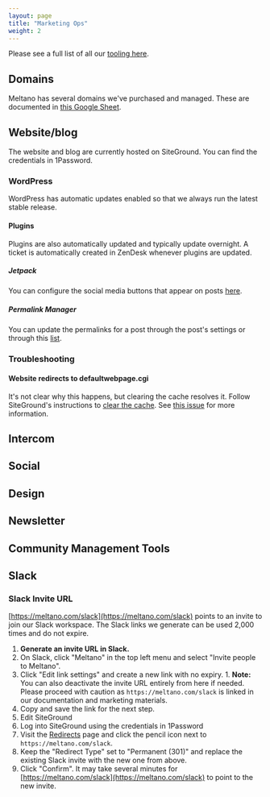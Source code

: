 ```yaml
---
layout: page
title: "Marketing Ops"
weight: 2
---
```


Please see a full list of all our [tooling here](/company/tech-stack/).

## Domains

Meltano has several domains we've purchased and managed. These are documented in [this Google Sheet](https://docs.google.com/spreadsheets/d/15f_p0jU1ZaIMPE8_3OTBjM5Uf5_RjtG8EIRUygFVBTM/edit#gid=0).

## Website/blog

The website and blog are currently hosted on SiteGround. You can find the credentials in 1Password.

### WordPress

WordPress has automatic updates enabled so that we always run the latest stable release.

#### Plugins

Plugins are also automatically updated and typically update overnight. A ticket is automatically created in ZenDesk whenever plugins are updated.

##### Jetpack

You can configure the social media buttons that appear on posts [here](https://meltano.com/wp-admin/options-general.php?page=sharing).

##### Permalink Manager

You can update the permalinks for a post through the post's settings or through this [list](https://meltano.com/wp-admin/tools.php?page=permalink-manager).

### Troubleshooting

#### Website redirects to defaultwebpage.cgi

It's not clear why this happens, but clearing the cache resolves it. Follow SiteGround's instructions to [clear the cache](https://www.siteground.com/kb/clear-site-cache/). See [this issue](https://gitlab.com/meltano/meltano/-/issues/2886) for more information.

## Intercom

## Social

## Design

## Newsletter

## Community Management Tools

## Slack

### Slack Invite URL

[https://meltano.com/slack](https://meltano.com/slack) points to an invite to join our Slack workspace. The Slack links we generate can be used 2,000 times and do not expire.

1. **Generate an invite URL in Slack.** 
  1. On Slack, click "Meltano" in the top left menu and select "Invite people to Meltano".
  1. Click "Edit link settings" and create a new link with no expiry.
    1. **Note:** You can also deactivate the invite URL entirely from here if needed. Please proceed with caution as `https://meltano.com/slack` is linked in our documentation and marketing materials.
  1. Copy and save the link for the next step.
1. Edit SiteGround
  1. Log into SiteGround using the credentials in 1Password
  1. Visit the [Redirects](https://tools.siteground.com/redirect) page and click the pencil icon next to `https://meltano.com/slack`.
  1. Keep the "Redirect Type" set to "Permanent (301)" and replace the existing Slack invite with the new one from above.
  1. Click "Confirm". It may take several minutes for [https://meltano.com/slack](https://meltano.com/slack) to point to the new invite.

